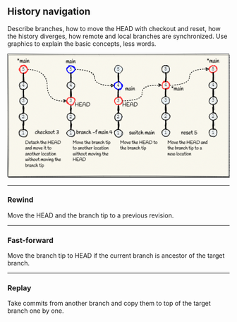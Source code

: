 ## History navigation

Describe branches, how to move the HEAD with checkout and reset, how the 
history diverges, how remote and local branches are synchronized. Use 
graphics to explain the basic concepts, less words.

![Branch navigation](../Assets/images/git-branch-navigation.png)

-------------------------------------------------------------------------------
### Rewind
Move the HEAD and the branch tip to a previous revision.

-------------------------------------------------------------------------------
### Fast-forward
Move the branch tip to HEAD if the current branch is ancestor of the target 
branch.

-------------------------------------------------------------------------------
### Replay
Take commits from another branch and copy them to top of the target branch one 
by one.